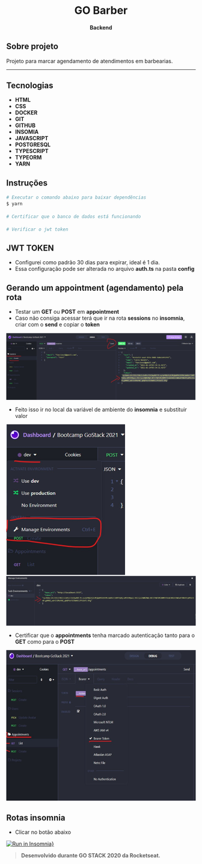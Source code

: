 <h1 align="center">
    GO Barber       
</h1>

<h4 align="center">
    Backend 
</h1>

## Sobre projeto

Projeto para marcar agendamento de atendimentos em barbearias.  

---

## Tecnologias
- **HTML**
- **CSS**
- **DOCKER**
- **GIT**
- **GITHUB**
- **INSOMIA**
- **JAVASCRIPT**
- **POSTGRESQL**
- **TYPESCRIPT**
- **TYPEORM**
- **YARN**

## Instruções
```bash
# Executar o comando abaixo para baixar dependências
$ yarn 

# Certificar que o banco de dados está funcionando

# Verificar o jwt token
```

## JWT TOKEN
- Configurei como padrão 30 dias para expirar, ideal é 1 dia.
- Essa configuração pode ser alterada no arquivo **auth.ts** na pasta **config**

## Gerando um appointment (agendamento) pela rota
- Testar um **GET** ou **POST** em **appointment**
- Caso não consiga acessar terá que ir na rota **sessions** no **insomnia**, criar com o **send** e copiar o **token**

 <img src="https://github.com/N0N4T0/conceitos-modulo2/blob/master/src/assetsGithub/insomnia.jpg" >
 
 - Feito isso ir no local da variável de ambiente do **insomnia** e substituir valor
 
 <img src="https://github.com/N0N4T0/conceitos-modulo2/blob/master/src/assetsGithub/insomnia1.jpg" alt="insomnia2" height="400">
 
 <img src="https://github.com/N0N4T0/conceitos-modulo2/blob/master/src/assetsGithub/insomnia2.jpg" alt="insomnia2">
 
 - Certificar que o **appointments** tenha marcado autenticação tanto para o **GET** como para o **POST**
 <img src="https://github.com/N0N4T0/conceitos-modulo2/blob/master/src/assetsGithub/insomnia3.jpg" alt="insomnia3" width="700" height="400">
 
 
 ## Rotas insomnia
 - Clicar no botão abaixo

[![Run in Insomnia}](https://insomnia.rest/images/run.svg)](https://insomnia.rest/run/?label=Bootcamp%20GoStack%202021&uri=https%3A%2F%2Fraw.githubusercontent.com%2FN0N4T0%2Fconceitos-modulo2%2Fmaster%2Fexport.json)



> **Desenvolvido durante GO STACK 2020 da Rocketseat.**

